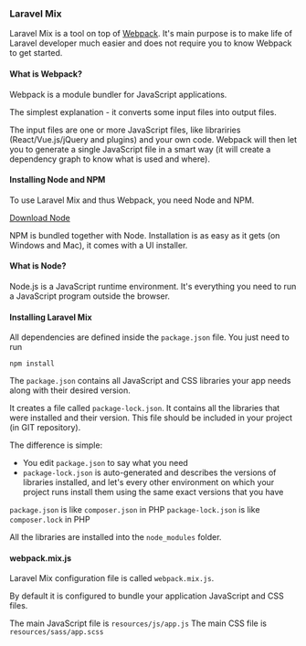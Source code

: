 ### Laravel Mix

Laravel Mix is a tool on top of [Webpack](https://webpack.js.org/).
It's main purpose is to make life of Laravel developer much easier and does not require you to know Webpack to get started.

#### What is Webpack?

Webpack is a module bundler for JavaScript applications.

The simplest explanation - it converts some input files into output files.

The input files are one or more JavaScript files, like librariries (React/Vue.js/jQuery and plugins) and your own code. Webpack will then let you to generate a single JavaScript file in a smart way (it will create a dependency graph to know what is used and where).

#### Installing Node and NPM

To use Laravel Mix and thus Webpack, you need Node and NPM.
 
[Download Node](https://nodejs.org/en/)
 
NPM is bundled together with Node. Installation is as easy as it gets (on Windows and Mac), it comes with a UI installer.

#### What is Node?

Node.js is a JavaScript runtime environment. It's everything you need to run a JavaScript program outside the browser.

#### Installing Laravel Mix

All dependencies are defined inside the `package.json` file. You just need to run

```
npm install
```

The `package.json` contains all JavaScript and CSS libraries your app needs along with their desired version.

It creates a file called `package-lock.json`. It contains all the libraries that were installed and their version. This file should be included in your project (in GIT repository).

The difference is simple:

- You edit `package.json` to say what you need
- `package-lock.json` is auto-generated and describes the versions of libraries installed, and let's every other environment on which your project runs install them using the same exact versions that you have

`package.json` is like `composer.json` in PHP
`package-lock.json` is like `composer.lock` in PHP

All the libraries are installed into the `node_modules` folder.
 
#### webpack.mix.js

Laravel Mix configuration file is called `webpack.mix.js`.

By default it is configured to bundle your application JavaScript and CSS files.

The main JavaScript file is `resources/js/app.js`
The main CSS file is `resources/sass/app.scss`

